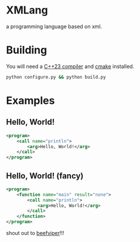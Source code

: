 # XMLang

a programming language based on xml.

# Building

You will need a [C++23 compiler](https://github.com/llvm/llvm-project/releases) and [cmake](https://cmake.org/) installed.

```bash
python configure.py && python build.py
```

# Examples

## Hello, World!

```xml
<program>
    <call name="println">
        <arg>Hello, World!</arg>
    </call>
</program>
```

## Hello, World! (fancy)

```xml
<program>
    <function name="main" result="none">
        <call name="println">
            <arg>Hello, World!</arg>
        </call>
    </function>
</program>
```

shout out to [beefviper](https://github.com/beefviper/)!!!
